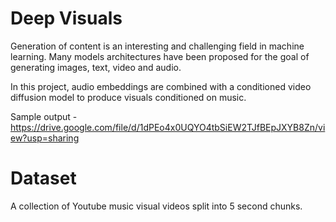 # Deep Visuals
Generation of content is an interesting and challenging field in machine learning. Many models architectures have been proposed for the goal of generating images, text, video and audio.

In this project, audio embeddings are combined with a conditioned video diffusion model to produce visuals conditioned on music.

Sample output - https://drive.google.com/file/d/1dPEo4x0UQYO4tbSiEW2TJfBEpJXYB8Zn/view?usp=sharing

# Dataset
A collection of Youtube music visual videos split into 5 second chunks.
